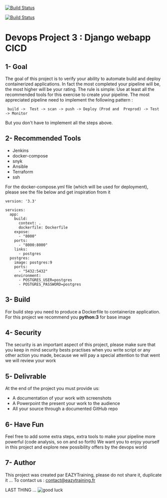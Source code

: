 [![Build Status](http://52.207.52.88:8080/buildStatus/icon?job=deploy_django_app)](http://52.207.52.88:8080/job/deploy_django_app/)

[![Build Status](http://52.207.52.88:8080/buildStatus/icon?job=mylca-pipeline)](http://52.207.52.88:8080/job/mylca-pipeline/)

# Devops Project 3 : Django webapp CICD

## 1- Goal
The goal of this project is to verify your ability to automate build and deploy containerized applications.
In fact the most completed your pipeline will be, the most higher will be your rating.
The rule is simple: Use at least all the recommended tools for this exercise to create your pipeline.
The most appreciated pipeline need to implement the following pattern :
```
 build ->  Test -> scan -> push -> Deploy (Prod and  Preprod) -> Test -> Monitor
```
But you don't have to implement all the steps above.

## 2- Recommended Tools

- Jenkins
- docker-compose
- snyk
- Ansible
- Terraform
- ssh

For the docker-compose.yml file (which will be used for deployment), please see the file below and get inspiration from it

```
version: '3.3'

services:
  app:
    build:
      context: .
      dockerfile: Dockerfile
    expose:
      - "8000"
    ports:
      - "8000:8000"
    links:
      - postgres
  postgres:
    image: postgres:9
    ports:
      - "5432:5432"
    environment:
      - POSTGRES_USER=postgres
      - POSTGRES_PASSWORD=postgres
```      

## 3- Build

For build step you need to produce a Dockerfile to containerize application.
For this project we recommend you **python:3** for base image

## 4- Security

The security is an important aspect of this project, please make sure that you keep in mind security bests practises when you write script or any other action you made, because we will pay a special attention to that went we will review your work

## 5- Delivrable

At the end of the project you must provide us:
- A documentation of your work with screenshots
- A Powerpoint the present your work to the audience
- All your source through a documented GitHub repo

## 6- Have Fun

Feel free to add some extra steps, extra tools to make your pipeline more powerful (code analysis, so on and so forth)
We want you to enjoy yourself in this project and explore new possibility offers by the devops world

## 7- Author
This project was created par EAZYTraining, please do not share it, duplicate it ...
To contact us : contact@eazytraining.fr

LAST THING ...
![good luck](https://user-images.githubusercontent.com/18481009/84582398-cad38100-adeb-11ea-95e3-2a9d4c0d5437.gif)
